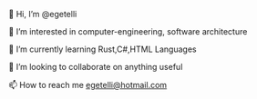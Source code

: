 👋 Hi, I’m @egetelli

👀 I’m interested in computer-engineering, software architecture

🌱 I’m currently learning Rust,C#,HTML Languages

💞️ I’m looking to collaborate on anything useful

📫 How to reach me egetelli@hotmail.com
